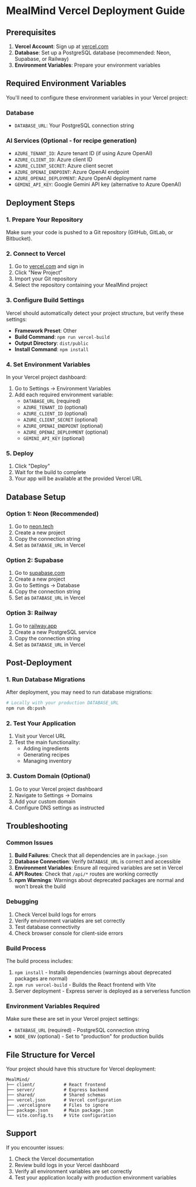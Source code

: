 # MealMind Vercel Deployment Guide

## Prerequisites

1. **Vercel Account**: Sign up at [vercel.com](https://vercel.com)
2. **Database**: Set up a PostgreSQL database (recommended: Neon, Supabase, or Railway)
3. **Environment Variables**: Prepare your environment variables

## Required Environment Variables

You'll need to configure these environment variables in your Vercel project:

### Database
- `DATABASE_URL`: Your PostgreSQL connection string

### AI Services (Optional - for recipe generation)
- `AZURE_TENANT_ID`: Azure tenant ID (if using Azure OpenAI)
- `AZURE_CLIENT_ID`: Azure client ID
- `AZURE_CLIENT_SECRET`: Azure client secret
- `AZURE_OPENAI_ENDPOINT`: Azure OpenAI endpoint
- `AZURE_OPENAI_DEPLOYMENT`: Azure OpenAI deployment name
- `GEMINI_API_KEY`: Google Gemini API key (alternative to Azure OpenAI)

## Deployment Steps

### 1. Prepare Your Repository

Make sure your code is pushed to a Git repository (GitHub, GitLab, or Bitbucket).

### 2. Connect to Vercel

1. Go to [vercel.com](https://vercel.com) and sign in
2. Click "New Project"
3. Import your Git repository
4. Select the repository containing your MealMind project

### 3. Configure Build Settings

Vercel should automatically detect your project structure, but verify these settings:

- **Framework Preset**: Other
- **Build Command**: `npm run vercel-build`
- **Output Directory**: `dist/public`
- **Install Command**: `npm install`

### 4. Set Environment Variables

In your Vercel project dashboard:

1. Go to Settings → Environment Variables
2. Add each required environment variable:
   - `DATABASE_URL` (required)
   - `AZURE_TENANT_ID` (optional)
   - `AZURE_CLIENT_ID` (optional)
   - `AZURE_CLIENT_SECRET` (optional)
   - `AZURE_OPENAI_ENDPOINT` (optional)
   - `AZURE_OPENAI_DEPLOYMENT` (optional)
   - `GEMINI_API_KEY` (optional)

### 5. Deploy

1. Click "Deploy"
2. Wait for the build to complete
3. Your app will be available at the provided Vercel URL

## Database Setup

### Option 1: Neon (Recommended)
1. Go to [neon.tech](https://neon.tech)
2. Create a new project
3. Copy the connection string
4. Set as `DATABASE_URL` in Vercel

### Option 2: Supabase
1. Go to [supabase.com](https://supabase.com)
2. Create a new project
3. Go to Settings → Database
4. Copy the connection string
5. Set as `DATABASE_URL` in Vercel

### Option 3: Railway
1. Go to [railway.app](https://railway.app)
2. Create a new PostgreSQL service
3. Copy the connection string
4. Set as `DATABASE_URL` in Vercel

## Post-Deployment

### 1. Run Database Migrations

After deployment, you may need to run database migrations:

```bash
# Locally with your production DATABASE_URL
npm run db:push
```

### 2. Test Your Application

1. Visit your Vercel URL
2. Test the main functionality:
   - Adding ingredients
   - Generating recipes
   - Managing inventory

### 3. Custom Domain (Optional)

1. Go to your Vercel project dashboard
2. Navigate to Settings → Domains
3. Add your custom domain
4. Configure DNS settings as instructed

## Troubleshooting

### Common Issues

1. **Build Failures**: Check that all dependencies are in `package.json`
2. **Database Connection**: Verify `DATABASE_URL` is correct and accessible
3. **Environment Variables**: Ensure all required variables are set in Vercel
4. **API Routes**: Check that `/api/*` routes are working correctly
5. **npm Warnings**: Warnings about deprecated packages are normal and won't break the build

### Debugging

1. Check Vercel build logs for errors
2. Verify environment variables are set correctly
3. Test database connectivity
4. Check browser console for client-side errors

### Build Process

The build process includes:
1. `npm install` - Installs dependencies (warnings about deprecated packages are normal)
2. `npm run vercel-build` - Builds the React frontend with Vite
3. Server deployment - Express server is deployed as a serverless function

### Environment Variables Required

Make sure these are set in your Vercel project settings:
- `DATABASE_URL` (required) - PostgreSQL connection string
- `NODE_ENV` (optional) - Set to "production" for production builds

## File Structure for Vercel

Your project should have this structure for Vercel deployment:

```
MealMind/
├── client/           # React frontend
├── server/           # Express backend
├── shared/           # Shared schemas
├── vercel.json       # Vercel configuration
├── .vercelignore     # Files to ignore
├── package.json      # Main package.json
└── vite.config.ts    # Vite configuration
```

## Support

If you encounter issues:

1. Check the Vercel documentation
2. Review build logs in your Vercel dashboard
3. Verify all environment variables are set correctly
4. Test your application locally with production environment variables 